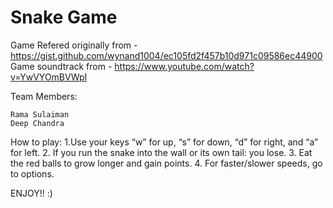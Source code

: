 # Snake Game

Game Refered originally from - https://gist.github.com/wynand1004/ec105fd2f457b10d971c09586ec44900
Game soundtrack from - https://www.youtube.com/watch?v=YwVYOmBVWpI

Team Members:

    Rama Sulaiman
    Deep Chandra

How to play:
    1.Use your keys “w” for up, “s” for down, “d” for right, and “a” for left.
    2. If you run the snake into the wall or its own tail: you lose.
    3. Eat the red balls to grow longer and gain points.
    4. For faster/slower speeds, go to options.
    
    
ENJOY!! :)


